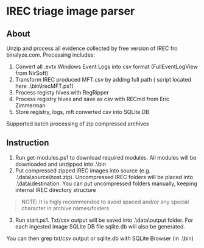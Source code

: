 # IREC triage image parser

## About

Unzip and process all evidence collected by free version of IREC fro binalyze.com.
Processing includes:
1. Convert all .evtx Windows Event Logs into csv format (FullEventLogView from NirSoft)
2. Transform IREC produced MFT.csv by adding full path ( script located here .\bin\IrecMFT.ps1)
3. Process registy hives with RegRipper
4. Process registry hives and save as csv with RECmd from Eric Zimmerman 
5. Store registry, logs, mft converted csv into SQLite DB

Supported batch processing of zip compressed archives

## Instruction

1. Run get-modules.ps1 to download required modules. All modules will be downloaded and unzipped into .\bin
2. Put compressed zipped IREC images into source (e.g. .\data\source\host.zip). Uncompressed IREC folders will be placed into .\data\destination. You can put uncompressed folders manually, keeping internal IREC directory structure

> NOTE: It is higly recommended to avoid spaced and/or any special character in archive names/folders

3. Run start.ps1. Txt/csv output will be saved into .\data\output folder. For each ingested image SQLite DB file sqlite.db will also be generated.

You can then grep txt/csv output or sqlite.db with SQLite Browser (in .\bin)
